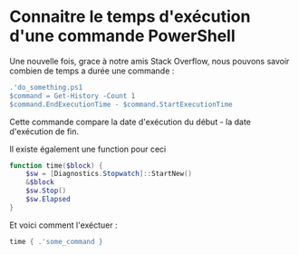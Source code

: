 # Connaitre le temps d'exécution d'une commande PowerShell

Une nouvelle fois, grace à notre amis Stack Overflow, nous pouvons
savoir combien de temps a durée une commande :

```powershell
.'do_something.ps1
$command = Get-History -Count 1
$command.EndExecutionTime - $command.StartExecutionTime
```

Cette commande compare la date d'exécution du début - la date
d'exécution de fin.

Il existe également une function pour ceci

```powershell
function time($block) {
    $sw = [Diagnostics.Stopwatch]::StartNew()
    &$block
    $sw.Stop()
    $sw.Elapsed
}
```

Et voici comment l'exéctuer :

```powershell
time { .'some_command }
```
